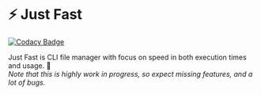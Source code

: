 # ⚡ Just Fast 
[![Codacy Badge](https://api.codacy.com/project/badge/Grade/cbf1179a0d3a42c19788210ec18efbac)](https://www.codacy.com/manual/pecorainpannacotta/just-fast?utm_source=github.com&amp;utm_medium=referral&amp;utm_content=GiuseppeCesarano/just-fast&amp;utm_campaign=Badge_Grade)  
  
Just Fast is CLI file manager with focus on speed in both execution times and usage. 🚀  
_Note that this is highly work in progress, so expect missing features, and a lot of bugs._
